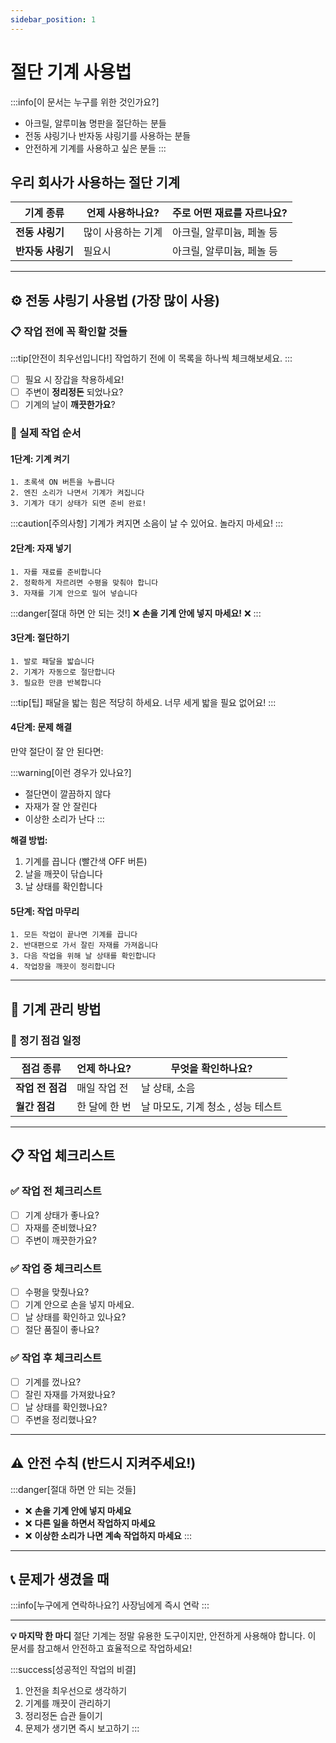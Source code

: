 ```yaml
---
sidebar_position: 1
---
```


# 절단 기계 사용법

:::info[이 문서는 누구를 위한 것인가요?]
- 아크릴, 알루미늄 명판을 절단하는 분들
- 전동 샤링기나 반자동 샤링기를 사용하는 분들
- 안전하게 기계를 사용하고 싶은 분들
:::

## 우리 회사가 사용하는 절단 기계

| 기계 종류 | 언제 사용하나요? | 주로 어떤 재료를 자르나요? |
|-----------|------------------|----------------------|
| **전동 샤링기** | 많이 사용하는 기계 | 아크릴, 알루미늄, 페놀 등 |
| **반자동 샤링기** | 필요시 | 아크릴, 알루미늄, 페놀 등 |

---

## ⚙️ 전동 샤링기 사용법 (가장 많이 사용)

### 📋 작업 전에 꼭 확인할 것들

:::tip[안전이 최우선입니다!]
작업하기 전에 이 목록을 하나씩 체크해보세요.
:::

- [ ] 필요 시 장갑을 착용하세요!
- [ ] 주변이 **정리정돈** 되었나요?
- [ ] 기계의 날이 **깨끗한가요**?

### 🔄 실제 작업 순서

#### 1단계: 기계 켜기
```
1. 초록색 ON 버튼을 누릅니다
2. 엔진 소리가 나면서 기계가 켜집니다
3. 기계가 대기 상태가 되면 준비 완료!
```

:::caution[주의사항]
기계가 켜지면 소음이 날 수 있어요. 놀라지 마세요!
:::

#### 2단계: 자재 넣기
```
1. 자를 재료를 준비합니다
2. 정확하게 자르려면 수평을 맞춰야 합니다
3. 자재를 기계 안으로 밀어 넣습니다
```

:::danger[절대 하면 안 되는 것!]
❌ **손을 기계 안에 넣지 마세요!** ❌
:::

#### 3단계: 절단하기
```
1. 발로 패달을 밟습니다
2. 기계가 자동으로 절단합니다
3. 필요한 만큼 반복합니다
```

:::tip[팁]
패달을 밟는 힘은 적당히 하세요. 너무 세게 밟을 필요 없어요!
:::

#### 4단계: 문제 해결
만약 절단이 잘 안 된다면:

:::warning[이런 경우가 있나요?]
- 절단면이 깔끔하지 않다
- 자재가 잘 안 잘린다
- 이상한 소리가 난다
:::

**해결 방법:**
1. 기계를 끕니다 (빨간색 OFF 버튼)
2. 날을 깨끗이 닦습니다
3. 날 상태를 확인합니다

#### 5단계: 작업 마무리
```
1. 모든 작업이 끝나면 기계를 끕니다
2. 반대편으로 가서 잘린 자재를 가져옵니다
3. 다음 작업을 위해 날 상태를 확인합니다
4. 작업장을 깨끗이 정리합니다
```

---

## 🔧 기계 관리 방법

### 📅 정기 점검 일정

| 점검 종류 | 언제 하나요? | 무엇을 확인하나요? |
|-----------|-------------|-------------------|
| **작업 전 점검** | 매일 작업 전 | 날 상태, 소음 |
| **월간 점검** | 한 달에 한 번 | 날 마모도, 기계 청소 , 성능 테스트 |

---

## 📋 작업 체크리스트

### ✅ 작업 전 체크리스트
- [ ] 기계 상태가 좋나요?
- [ ] 자재를 준비했나요?
- [ ] 주변이 깨끗한가요?

### ✅ 작업 중 체크리스트
- [ ] 수평을 맞췄나요?
- [ ] 기계 안으로 손을 넣지 마세요.
- [ ] 날 상태를 확인하고 있나요?
- [ ] 절단 품질이 좋나요?

### ✅ 작업 후 체크리스트
- [ ] 기계를 껐나요?
- [ ] 잘린 자재를 가져왔나요?
- [ ] 날 상태를 확인했나요?
- [ ] 주변을 정리했나요?

---

## ⚠️ 안전 수칙 (반드시 지켜주세요!)

:::danger[절대 하면 안 되는 것들]
- ❌ **손을 기계 안에 넣지 마세요**
- ❌ **다른 일을 하면서 작업하지 마세요**
- ❌ **이상한 소리가 나면 계속 작업하지 마세요**
:::

---

## 📞 문제가 생겼을 때

:::info[누구에게 연락하나요?]
사장님에게 즉시 연락
:::

---

**💡 마지막 한 마디**
절단 기계는 정말 유용한 도구이지만, 안전하게 사용해야 합니다. 
이 문서를 참고해서 안전하고 효율적으로 작업하세요!

:::success[성공적인 작업의 비결]
1. 안전을 최우선으로 생각하기
2. 기계를 깨끗이 관리하기  
3. 정리정돈 습관 들이기
4. 문제가 생기면 즉시 보고하기
::: 